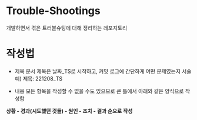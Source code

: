 # Trouble-Shootings
개발하면서 겪은 트러블슈팅에 대해 정리하는 레포지토리

# 작성법
- 제목
  문서 제목은 날짜_TS로 시작하고, 커밋 로그에 간단하게 어떤 문제였는지 서술
예) 제목: 221208_TS

- 내용
  모든 항목을 작성할 수 없을 수도 있으므로 큰 틀에서 아래와 같은 양식으로 작성함


**상황 - 경과(시도했던 것들) - 원인 - 조치 - 결과 순으로 작성**
